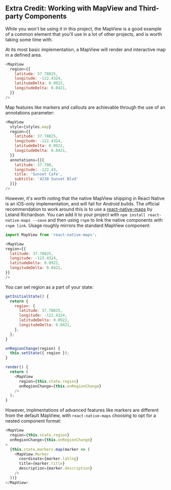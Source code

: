 ## Extra Credit: Working with MapView and Third-party Components

While you won't be using it in this project, the MapView is a good example of a common element that you'll use in a lot of other projects, and is worth taking some time with.

At its most basic implementation, a MapView will render and interactive map in a defined area.

```javascript
<MapView
  region={{
    latitude: 37.78825,
    longitude: -122.4324,
    latitudeDelta: 0.0922,
    longitudeDelta: 0.0421,
  }}
/>
```

Map features like markers and callouts are achievable through the use of an annotations parameter:

```js
<MapView
  style={styles.map}
  region={{
    latitude: 37.78825,
    longitude: -122.4324,
    latitudeDelta: 0.0922,
    longitudeDelta: 0.0421,
  }}
  annotations={[{
    latitude: 37.788,
    longitude: -122.43,
    title: 'Sunset Cafe',
    subtitle: '4230 Sunset Blvd'
  }]}
/>
```

However, it's worth noting that the native MapView shipping in React Native is an iOS-only implementation, and will fail for Android builds. The official recommendation to work around this is to use a [react-native-maps](https://github.com/lelandrichardson/react-native-maps
) by Leland Richardson. You can add it to your project with `npm install react-native-maps --save` and then using `rnpm` to link the native components with `rnpm link`. Usage roughly mirrors the standard MapView component:

```js
import MapView from 'react-native-maps';
```

```js
<MapView
region={{
  latitude: 37.78825,
  longitude: -122.4324,
  latitudeDelta: 0.0922,
  longitudeDelta: 0.0421,
}}
/>
```

You can set region as a part of your state:

```js
getInitialState() {
  return {
    region: {
      latitude: 37.78825,
      longitude: -122.4324,
      latitudeDelta: 0.0922,
      longitudeDelta: 0.0421,
    },
  };
}

onRegionChange(region) {
  this.setState({ region });
}

render() {
  return (
    <MapView
      region={this.state.region}
      onRegionChange={this.onRegionChange}
    />
  );
}
```

However, implmentations of advanced features like markers are different from the default MapView, with `react-native-maps` choosing to opt for a nested component format:


```js
<MapView
  region={this.state.region}
  onRegionChange={this.onRegionChange}
>
  {this.state.markers.map(marker => (
    <MapView.Marker
      coordinate={marker.latlng}
      title={marker.title}
      description={marker.description}
    />
  ))}
</MapView>
```
